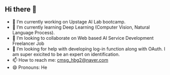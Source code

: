 ## Hi there 👋
- 🔭 I’m currently working on Upstage AI Lab bootcamp.
- 🌱 I’m currently learning Deep Learning (Computer Vision, Natural Language Process).
- 👯 I’m looking to collaborate on Web based AI Service Development Freelancer Job
- 🤔 I’m looking for help with developing log-in function along with OAuth. I am super exicited to be an expert on identification. 
- 📫 How to reach me: cmsg_hbg2@naver.com
- 😄 Pronouns: He

